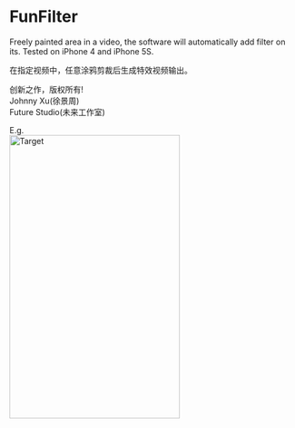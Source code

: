 # FunFilter
Freely painted area in a video, the software will automatically add filter on its. Tested on iPhone 4 and iPhone 5S.

在指定视频中，任意涂鸦剪裁后生成特效视频输出。    

创新之作，版权所有!   
Johnny Xu(徐景周)     
Future Studio(未来工作室)    

E.g.       
<img src="https://github.com/xujingzhou/FunFilter/blob/master/Resource/Demo/Demo.gif" width = "300" height = "500" alt="Target" align=center />
